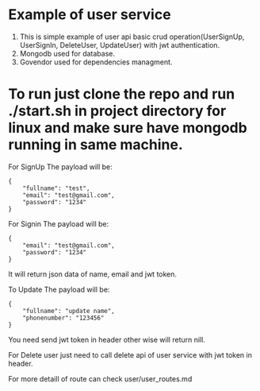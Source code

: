 # Example of user service 
1. This is simple example of user api basic crud operation(UserSignUp, UserSignIn, DeleteUser, UpdateUser) with jwt authentication.
2. Mongodb used for database.
3. Govendor used for dependencies managment.

# To run just clone the repo and run ./start.sh in project directory for linux and make sure have mongodb running in same machine.  

For SignUp The payload will be:
        
    {
        "fullname": "test",
        "email": "test@gmail.com",
        "password": "1234"
    }

For Signin The payload will be:

    {
        "email": "test@gmail.com",
        "password": "1234"
    }
It will return json data of name, email and jwt token.

To Update The payload will be: 
    
    {
        "fullname": "update name",
        "phonenumber": "123456"
    }
  You need send jwt token in header other wise will return nill.

  For Delete user just need to call delete api of user service with jwt token in header.

  For more detaill of route can check user/user_routes.md


